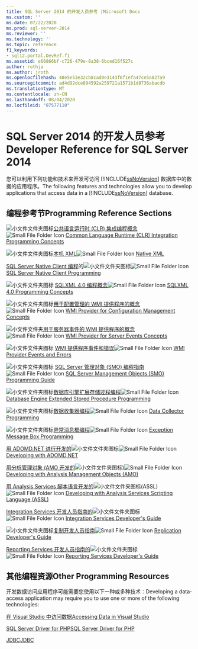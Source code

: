 ```yaml
---
title: SQL Server 2014 的开发人员参考 |Microsoft Docs
ms.custom: ''
ms.date: 07/22/2020
ms.prod: sql-server-2014
ms.reviewer: ''
ms.technology: ''
ms.topic: reference
f1_keywords:
- sql12.portal.DevRef.f1
ms.assetid: e60866bf-c726-479e-8a38-6bced16f527c
author: rothja
ms.author: jroth
ms.openlocfilehash: 48e5e53e32cb8cad0e3143f6f1efa47ce5a827a9
ms.sourcegitcommit: ad4d92dce894592a259721a1571b1d8736abacdb
ms.translationtype: MT
ms.contentlocale: zh-CN
ms.lasthandoff: 08/04/2020
ms.locfileid: "87577110"
---
```

# <a name="developer-reference-for-sql-server-2014"></a><span data-ttu-id="567a5-102">SQL Server 2014 的开发人员参考</span><span class="sxs-lookup"><span data-stu-id="567a5-102">Developer Reference for SQL Server 2014</span></span>

  <span data-ttu-id="567a5-103">您可以利用下列功能和技术来开发可访问 [!INCLUDE[ssNoVersion](../includes/ssnoversion-md.md)] 数据库中的数据的应用程序。</span><span class="sxs-lookup"><span data-stu-id="567a5-103">The following features and technologies allow you to develop applications that access data in a [!INCLUDE[ssNoVersion](../includes/ssnoversion-md.md)] database.</span></span>  
  
## <a name="programming-reference-sections"></a><span data-ttu-id="567a5-104">编程参考节</span><span class="sxs-lookup"><span data-stu-id="567a5-104">Programming Reference Sections</span></span>  

 <span data-ttu-id="567a5-105">![小文件文件夹图标](../integration-services/media/filefolder-small.gif "小文件文件夹图标")[公共语言运行时 &#40;CLR&#41; 集成编程概念](../relational-databases/clr-integration/common-language-runtime-clr-integration-programming-concepts.md)</span><span class="sxs-lookup"><span data-stu-id="567a5-105">![Small File Folder Icon](../integration-services/media/filefolder-small.gif "Small File Folder Icon") [Common Language Runtime &#40;CLR&#41; Integration Programming Concepts](../relational-databases/clr-integration/common-language-runtime-clr-integration-programming-concepts.md)</span></span>  
  
 <span data-ttu-id="567a5-106">![小文件文件夹图标](../integration-services/media/filefolder-small.gif "小文件文件夹图标")[本机 XML](https://technet.microsoft.com/library/ms191274.aspx)</span><span class="sxs-lookup"><span data-stu-id="567a5-106">![Small File Folder Icon](../integration-services/media/filefolder-small.gif "Small File Folder Icon") [Native XML](https://technet.microsoft.com/library/ms191274.aspx)</span></span>  
  
 <span data-ttu-id="567a5-107">[SQL Server Native Client 编程](../relational-databases/native-client/sql-server-native-client-programming.md)的![小文件文件夹图标](../integration-services/media/filefolder-small.gif "小文件文件夹图标")</span><span class="sxs-lookup"><span data-stu-id="567a5-107">![Small File Folder Icon](../integration-services/media/filefolder-small.gif "Small File Folder Icon") [SQL Server Native Client Programming](../relational-databases/native-client/sql-server-native-client-programming.md)</span></span>  
  
 <span data-ttu-id="567a5-108">![小文件文件夹图标](../integration-services/media/filefolder-small.gif "小文件文件夹图标") [SQLXML 4.0 编程概念](../relational-databases/sqlxml/sqlxml-4-0-programming-concepts.md)</span><span class="sxs-lookup"><span data-stu-id="567a5-108">![Small File Folder Icon](../integration-services/media/filefolder-small.gif "Small File Folder Icon") [SQLXML 4.0 Programming Concepts](../relational-databases/sqlxml/sqlxml-4-0-programming-concepts.md)</span></span>  
  
 <span data-ttu-id="567a5-109">![小文件文件夹图标](../integration-services/media/filefolder-small.gif "小文件文件夹图标")[用于配置管理的 WMI 提供程序的概念](../relational-databases/wmi-provider-configuration/wmi-provider-for-configuration-management.md)</span><span class="sxs-lookup"><span data-stu-id="567a5-109">![Small File Folder Icon](../integration-services/media/filefolder-small.gif "Small File Folder Icon") [WMI Provider for Configuration Management Concepts](../relational-databases/wmi-provider-configuration/wmi-provider-for-configuration-management.md)</span></span>  
  
 <span data-ttu-id="567a5-110">![小文件文件夹](../integration-services/media/filefolder-small.gif "小文件文件夹图标")[用于服务器事件的 WMI 提供程序的概念](../relational-databases/wmi-provider-server-events/wmi-provider-for-server-events-concepts.md)</span><span class="sxs-lookup"><span data-stu-id="567a5-110">![Small File Folder Icon](../integration-services/media/filefolder-small.gif "Small File Folder Icon") [WMI Provider for Server Events Concepts](../relational-databases/wmi-provider-server-events/wmi-provider-for-server-events-concepts.md)</span></span>  
  
 <span data-ttu-id="567a5-111">![小文件文件夹图标](../integration-services/media/filefolder-small.gif "小文件文件夹图标") [WMI 提供程序事件和错误](../relational-databases/native-client-ole-db-errors/errors.md)</span><span class="sxs-lookup"><span data-stu-id="567a5-111">![Small File Folder Icon](../integration-services/media/filefolder-small.gif "Small File Folder Icon") [WMI Provider Events and Errors](../relational-databases/native-client-ole-db-errors/errors.md)</span></span>  
  
 <span data-ttu-id="567a5-112">![小文件文件夹图标](../integration-services/media/filefolder-small.gif "小文件文件夹图标") [SQL Server 管理对象 &#40;SMO&#41; 编程指南](../relational-databases/server-management-objects-smo/sql-server-management-objects-smo-programming-guide.md)</span><span class="sxs-lookup"><span data-stu-id="567a5-112">![Small File Folder Icon](../integration-services/media/filefolder-small.gif "Small File Folder Icon") [SQL Server Management Objects &#40;SMO&#41; Programming Guide](../relational-databases/server-management-objects-smo/sql-server-management-objects-smo-programming-guide.md)</span></span>  
  
 <span data-ttu-id="567a5-113">![小文件文件夹图标](../integration-services/media/filefolder-small.gif "小文件文件夹图标")[数据库引擎扩展存储过程编程](../relational-databases/database-engine-extended-stored-procedure-programming.md)</span><span class="sxs-lookup"><span data-stu-id="567a5-113">![Small File Folder Icon](../integration-services/media/filefolder-small.gif "Small File Folder Icon") [Database Engine Extended Stored Procedure Programming](../relational-databases/database-engine-extended-stored-procedure-programming.md)</span></span>  
  
 <span data-ttu-id="567a5-114">![小文件文件夹图标](../integration-services/media/filefolder-small.gif "小文件文件夹图标")[数据收集器编程](../database-engine/dev-guide/data-collector-programming.md)</span><span class="sxs-lookup"><span data-stu-id="567a5-114">![Small File Folder Icon](../integration-services/media/filefolder-small.gif "Small File Folder Icon") [Data Collector Programming](../database-engine/dev-guide/data-collector-programming.md)</span></span>  
  
 <span data-ttu-id="567a5-115">![小文件文件夹图标](../integration-services/media/filefolder-small.gif "小文件文件夹图标")[异常消息框编程](../database-engine/dev-guide/exception-message-box-programming.md)</span><span class="sxs-lookup"><span data-stu-id="567a5-115">![Small File Folder Icon](../integration-services/media/filefolder-small.gif "Small File Folder Icon") [Exception Message Box Programming](../database-engine/dev-guide/exception-message-box-programming.md)</span></span>  
  
 <span data-ttu-id="567a5-116">[用 ADOMD.NET 进行开发的](https://docs.microsoft.com/bi-reference/adomd/developing-with-adomd-net)![小文件文件夹图标](../integration-services/media/filefolder-small.gif "小文件文件夹图标")</span><span class="sxs-lookup"><span data-stu-id="567a5-116">![Small File Folder Icon](../integration-services/media/filefolder-small.gif "Small File Folder Icon") [Developing with ADOMD.NET](https://docs.microsoft.com/bi-reference/adomd/developing-with-adomd-net)</span></span>  
  
 <span data-ttu-id="567a5-117">[用分析管理对象 &#40;AMO 开发的](https://docs.microsoft.com/bi-reference/amo/developing-with-analysis-management-objects-amo)![小文件文件夹图标](../integration-services/media/filefolder-small.gif "小文件文件夹图标")&#41;</span><span class="sxs-lookup"><span data-stu-id="567a5-117">![Small File Folder Icon](../integration-services/media/filefolder-small.gif "Small File Folder Icon") [Developing with Analysis Management Objects &#40;AMO&#41;](https://docs.microsoft.com/bi-reference/amo/developing-with-analysis-management-objects-amo)</span></span>  
  
 <span data-ttu-id="567a5-118">[用 Analysis Services 脚本语言开发的](https://docs.microsoft.com/analysis-services/multidimensional-models/scripting-language-assl/developing-with-analysis-services-scripting-language-assl)![小文件文件夹图标](../integration-services/media/filefolder-small.gif "小文件文件夹图标")&#40;ASSL&#41;</span><span class="sxs-lookup"><span data-stu-id="567a5-118">![Small File Folder Icon](../integration-services/media/filefolder-small.gif "Small File Folder Icon") [Developing with Analysis Services Scripting Language &#40;ASSL&#41;](https://docs.microsoft.com/analysis-services/multidimensional-models/scripting-language-assl/developing-with-analysis-services-scripting-language-assl)</span></span>  
  
 <span data-ttu-id="567a5-119">[Integration Services 开发人员指南的](../integration-services/integration-services-developer-documentation.md)![小文件文件夹图标](../integration-services/media/filefolder-small.gif "小文件文件夹图标")</span><span class="sxs-lookup"><span data-stu-id="567a5-119">![Small File Folder Icon](../integration-services/media/filefolder-small.gif "Small File Folder Icon") [Integration Services Developer's Guide](../integration-services/integration-services-developer-documentation.md)</span></span>  
  
 <span data-ttu-id="567a5-120">![小文件文件夹图标](../integration-services/media/filefolder-small.gif "小文件文件夹图标")[复制开发人员指南](../relational-databases/replication/concepts/replication-developer-documentation.md)</span><span class="sxs-lookup"><span data-stu-id="567a5-120">![Small File Folder Icon](../integration-services/media/filefolder-small.gif "Small File Folder Icon") [Replication Developer's Guide](../relational-databases/replication/concepts/replication-developer-documentation.md)</span></span>  
  
 <span data-ttu-id="567a5-121">[Reporting Services 开发人员指南的](../reporting-services/reporting-services-features-and-tasks-ssrs.md)![小文件文件夹图标](../integration-services/media/filefolder-small.gif "小文件文件夹图标")</span><span class="sxs-lookup"><span data-stu-id="567a5-121">![Small File Folder Icon](../integration-services/media/filefolder-small.gif "Small File Folder Icon") [Reporting Services Developer's Guide](../reporting-services/reporting-services-features-and-tasks-ssrs.md)</span></span>  
  
## <a name="other-programming-resources"></a><span data-ttu-id="567a5-122">其他编程资源</span><span class="sxs-lookup"><span data-stu-id="567a5-122">Other Programming Resources</span></span>  

 <span data-ttu-id="567a5-123">开发数据访问应用程序可能需要您使用以下一种或多种技术：</span><span class="sxs-lookup"><span data-stu-id="567a5-123">Developing a data-access application may require you to use one or more of the following technologies:</span></span>  
  
 [<span data-ttu-id="567a5-124">在 Visual Studio 中访问数据</span><span class="sxs-lookup"><span data-stu-id="567a5-124">Accessing Data in Visual Studio</span></span>](https://go.microsoft.com/fwlink/?LinkId=129902)  
  
 [<span data-ttu-id="567a5-125">SQL Server Driver for PHP</span><span class="sxs-lookup"><span data-stu-id="567a5-125">SQL Server Driver for PHP</span></span>](https://go.microsoft.com/fwlink/?LinkID=119889)  
  
 [<span data-ttu-id="567a5-126">JDBC</span><span class="sxs-lookup"><span data-stu-id="567a5-126">JDBC</span></span>](https://go.microsoft.com/fwlink/?LinkId=129903)  
  
  
